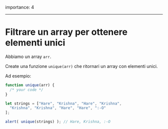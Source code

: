 importance: 4

---

# Filtrare un array per ottenere elementi unici

Abbiamo un array `arr`.

Create una funzione `unique(arr)` che ritornari un array con elementi unici.

Ad esempio:

```js
function unique(arr) {
  /* your code */
}

let strings = ["Hare", "Krishna", "Hare", "Krishna",
  "Krishna", "Krishna", "Hare", "Hare", ":-O"
];

alert( unique(strings) ); // Hare, Krishna, :-O
```
